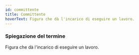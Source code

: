 ```yaml
---
id: committente
title: Committente
hoverText: Figura che dà l'incarico di eseguire un lavoro.
---
```


### Spiegazione del termine

Figura che dà l'incarico di eseguire un lavoro.
